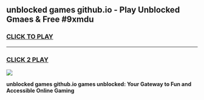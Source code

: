 
## unblocked games github.io - Play Unblocked Gmaes & Free #9xmdu
<h3>
<a href="https://premium.freeplayer.one?title=unblocked_games_github.io&ref=03M">CLICK TO PLAY</a></h3>
<hr>

<h3>
<a href="https://premium.freeplayer.one?title=unblocked_games_github.io&ref=03M">CLICK 2 PLAY</a>
  
</h3>

<a href="https://premium.freeplayer.one?title=unblocked_games_github.io&ref=03M"><img src="https://clearcache.store/games.png"></a>


**unblocked games github.io games unblocked: Your Gateway to Fun and Accessible Online Gaming**
